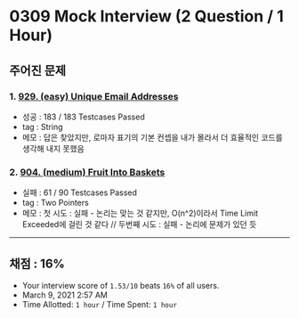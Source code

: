 # 0309 Mock Interview (2 Question / 1 Hour)

## 주어진 문제

### 1. [929. (easy) Unique Email Addresses](https://leetcode.com/problems/unique-email-addresses/)

- 성공 : 183 / 183 Testcases Passed
- tag : String
- 메모 : 답은 찾았지만, 로마자 표기의 기본 컨셉을 내가 몰라서 더 효율적인 코드를 생각해 내지 못했음

### 2. [904. (medium) Fruit Into Baskets](https://leetcode.com/problems/fruit-into-baskets/)

- 실패 : 61 / 90 Testcases Passed
- tag : Two Pointers
- 메모 : 첫 시도 : 실패 - 논리는 맞는 것 같지만, O(n^2)이라서 Time Limit Exceeded에 걸린 것 같다 // 두번째 시도 : 실패 - 논리에 문제가 있던 듯

---

## 채점 : 16%

- Your interview score of `1.53/10` beats `16%` of all users.
- March 9, 2021 2:57 AM
- Time Allotted: `1 hour` / Time Spent: `1 hour`
